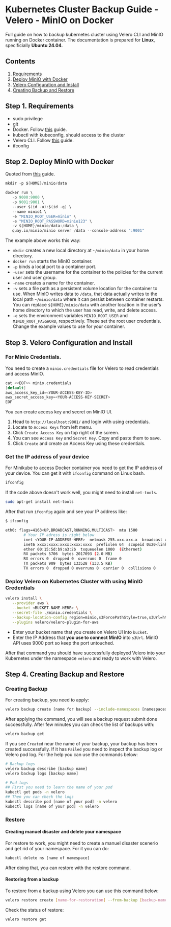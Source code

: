 # Kubernetes Cluster Backup Guide - Velero - MinIO on Docker
Full guide on how to backup kubernetes cluster using Velero CLI and MinIO running on Docker container. The documentation is prepared for **Linux**, specificially **Ubuntu  24.04**.

## Contents
1. [Requirements](doc:readme-ov-file#step-1-requirements)
2. [Deploy MinIO with Docker](doc:readme-ov-file#step-2-deploy-minio-with-docker)
3. [Velero Configuration and Install](doc:readme-ov-file#step-3-velero-configuration-and-install)
4. [Creating Backup and Restore](doc:readme-ov-file#step-4-creating-backup-and-restore)

## Step 1. Requirements
* sudo privilege
* git
* Docker. Follow [this](https://docs.docker.com/engine/install/ubuntu/#install-using-the-repository) guide.
* kubectl with kubeconfig, should access to the cluster
* Velero CLI. Follow [this](https://velero.io/docs/v1.3.0/basic-install/#option-2-github-release) guide.
* ifconfig

## Step 2. Deploy MinIO with Docker
Quoted from [this](https://min.io/docs/minio/container/index.html) guide.
```c
mkdir -p ${HOME}/minio/data

docker run \
   -p 9000:9000 \
   -p 9001:9001 \
   --user $(id -u):$(id -g) \
   --name minio1 \
   -e "MINIO_ROOT_USER=minio" \
   -e "MINIO_ROOT_PASSWORD=minio123" \
   -v ${HOME}/minio/data:/data \
   quay.io/minio/minio server /data --console-address ":9001"
```
The example above works this way:
* `mkdir` creates a new local directory at `~/minio/data` in your home directory.
* `docker run` starts the MinIO container.
* `-p` binds a local port to a container port.
* `-user` sets the username for the container to the policies for the current user and user group.
* `-name` creates a name for the container.
* `-v` sets a file path as a persistent volume location for the container to use. When MinIO writes data to `/data`, that data actually writes to the local path `~/minio/data` where it can persist between container restarts. You can replace `${HOME}/minio/data` with another location in the user’s home directory to which the user has read, write, and delete access.
* `-e` sets the environment variables `MINIO_ROOT_USER` and `MINIO_ROOT_PASSWORD`, respectively. These set the root user credentials. Change the example values to use for your container.

## Step 3. Velero Configuration and Install
### For Minio Credentials.
You need to create a `minio.credentials` file for Velero to read credentials and access MinIO.

```c
cat <<EOF>> minio.credentials
[default]
aws_access_key_id=<YOUR-ACCESS-KEY-ID>
aws_secret_access_key=<YOUR-ACCESS-KEY-SECRET>
EOF
```

You can create access key and secret on MinIO UI.
1. Head to `http://localhost:9001/` and login with using credentials.
2. Locate to `Access Keys` from left menu.
3. Click `Create Access Key` on top right of the screen.
4. You can see `Access Key` and `Secret Key`. Copy and paste them to save.
5. Click `Create` and create an Access Key using these credentials.

### Get the IP address of your device
For Minikube to access Docker container you need to get the IP address of your device. You can get it with `ifconfig` command on Linux bash.
```bash
ifconfig
```
If the code above doesn't work well, you might need to install `net-tools`.
```bash
sudo apt-get install net-tools
```
After that run `ifconfig` again and see your IP address like:
```bash
$ ifconfig

eth0: flags=4163<UP,BROADCAST,RUNNING,MULTICAST>  mtu 1500
        # Your IP adress is right below
        inet <YOUR-IP-ADDRESS-HERE>  netmask 255.xxx.xxx.x  broadcast xxx.xxx.xxx
        inet6 xxxx:xxxx:xxxx:xxxx:xxxx  prefixlen 64  scopeid 0x20<link>
        ether 00:15:5d:b9:a3:2b  txqueuelen 1000  (Ethernet)
        RX packets 5706  bytes 2017093 (2.0 MB)
        RX errors 0  dropped 0  overruns 0  frame 0
        TX packets 909  bytes 133528 (133.5 KB)
        TX errors 0  dropped 0 overruns 0  carrier 0  collisions 0
```
### Deploy Velero on Kubernetes Cluster with using MinIO Credentials
```bash
velero install \
   --provider aws \
   --bucket <BUCKET-NAME-HERE> \
   --secret-file ./minio.credentials \
   --backup-location-config region=minio,s3ForcePathStyle=true,s3Url=http://<YOUR-IP-ADDRESS-HERE>:9000 \
   --plugins velero/velero-plugin-for-aws
```

* Enter your bucket name that you create on Velero UI into `bucket`.
* Enter the IP Address that **you use to connect MinIO** into `s3Url`. MinIO API uses 9000 port so keep the port untouched.

After that command you should have successfully deployed Velero into your Kubernetes under the namespace `velero` and ready to work with Velero.

## Step 4. Creating Backup and Restore
### Creating Backup
For creating backup, you need to apply:
```bash
velero backup create [name for backup] --include-namespaces [namespaces will gonna backuped]
```
After applying the command, you will see a backup request submit done successfully. After few minutes you can check the list of backups with:
```bash
velero backup get
```
If you see `Created` near the name of your backup, your backup has been created successfully. If it has `Failed` you need to inspect the backup log or Velero pod log. For the help you can use the commands below:
```bash
# Backup logs
velero backup describe [backup name]
velero backup logs [backup name]

# Pod logs
## First you need to learn the name of your pod
kubectl get pods -n velero
## Then you can check the logs
kubectl describe pod [name of your pod] -n velero
kubectl logs [name of your pod] -n velero
```

### Restore
#### Creating manuel disaster and delete your namespace
For restore to work, you might need to create a manuel disaster scenerio and get rid of your namespace. For it you can do:
```bash
kubectl delete ns [name of namespace]
```
After doing that, you can restore with the restore command.
#### Restoring from a backup
To restore from a backup using Velero you can use this command below:
```bash
velero restore create [name-for-restoration] --from-backup [backup-name-will-be-restored]
```
Check the status of restore:
```bash
velero restore get
```
